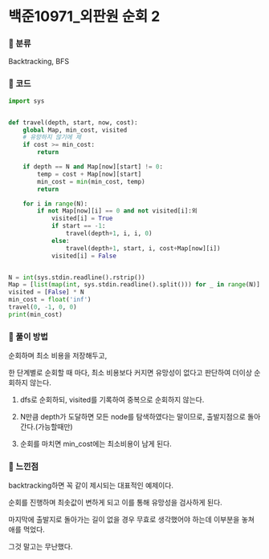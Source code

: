 # 백준10971\_외판원 순회 2

### &#127822; 분류

Backtracking, BFS

### &#127822; 코드

```python
import sys


def travel(depth, start, now, cost):
    global Map, min_cost, visited
    # 유망하지 않기에 제
    if cost >= min_cost:
        return

    if depth == N and Map[now][start] != 0:
        temp = cost + Map[now][start]
        min_cost = min(min_cost, temp)
        return

    for i in range(N):
        if not Map[now][i] == 0 and not visited[i]:외
            visited[i] = True
            if start == -1:
                travel(depth+1, i, i, 0)
            else:
                travel(depth+1, start, i, cost+Map[now][i])
            visited[i] = False


N = int(sys.stdin.readline().rstrip())
Map = [list(map(int, sys.stdin.readline().split())) for _ in range(N)]
visited = [False] * N
min_cost = float('inf')
travel(0, -1, 0, 0)
print(min_cost)
```

### &#127822; 풀이 방법

순회하며 최소 비용을 저장해두고,

한 단계별로 순회할 때 마다, 최소 비용보다 커지면 유망성이 없다고 판단하여 더이상 순회하지 않는다.

1. dfs로 순회하되, visited를 기록하여 중복으로 순회하지 않는다.

2. N만큼 depth가 도달하면 모든 node를 탐색하였다는 말이므로, 출발지점으로 돌아간다.(가능할때만)

3. 순회를 마치면 min_cost에는 최소비용이 남게 된다.

### &#127822; 느낀점

backtracking하면 꼭 같이 제시되는 대표적인 예제이다.

순회를 진행하며 최솟값이 변하게 되고 이를 통해 유망성을 검사하게 된다.

마지막에 출발지로 돌아가는 길이 없을 경우 무효로 생각했어야 하는데 이부분을 놓쳐 애를 먹었다.

그것 말고는 무난했다.